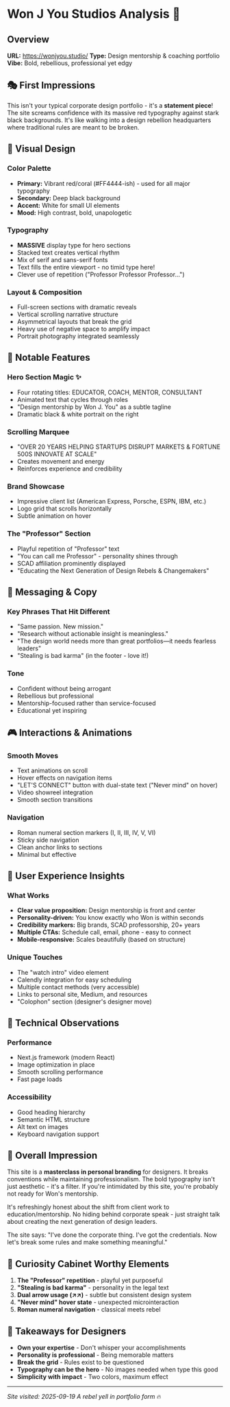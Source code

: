 
# Won J You Studios Analysis 🎨

## Overview
**URL:** https://wonjyou.studio/
**Type:** Design mentorship & coaching portfolio
**Vibe:** Bold, rebellious, professional yet edgy

## 🎭 First Impressions
This isn't your typical corporate design portfolio - it's a **statement piece**! The site screams confidence with its massive red typography against stark black backgrounds. It's like walking into a design rebellion headquarters where traditional rules are meant to be broken.

## 🎨 Visual Design

### Color Palette
- **Primary:** Vibrant red/coral (#FF4444-ish) - used for all major typography
- **Secondary:** Deep black background
- **Accent:** White for small UI elements
- **Mood:** High contrast, bold, unapologetic

### Typography
- **MASSIVE** display type for hero sections
- Stacked text creates vertical rhythm
- Mix of serif and sans-serif fonts
- Text fills the entire viewport - no timid type here!
- Clever use of repetition ("Professor Professor Professor...")

### Layout & Composition
- Full-screen sections with dramatic reveals
- Vertical scrolling narrative structure
- Asymmetrical layouts that break the grid
- Heavy use of negative space to amplify impact
- Portrait photography integrated seamlessly

## 🎪 Notable Features

### Hero Section Magic ✨
- Four rotating titles: EDUCATOR, COACH, MENTOR, CONSULTANT
- Animated text that cycles through roles
- "Design mentorship by Won J. You" as a subtle tagline
- Dramatic black & white portrait on the right

### Scrolling Marquee
- "OVER 20 YEARS HELPING STARTUPS DISRUPT MARKETS & FORTUNE 500S INNOVATE AT SCALE"
- Creates movement and energy
- Reinforces experience and credibility

### Brand Showcase
- Impressive client list (American Express, Porsche, ESPN, IBM, etc.)
- Logo grid that scrolls horizontally
- Subtle animation on hover

### The "Professor" Section
- Playful repetition of "Professor" text
- "You can call me Professor" - personality shines through
- SCAD affiliation prominently displayed
- "Educating the Next Generation of Design Rebels & Changemakers"

## 💬 Messaging & Copy

### Key Phrases That Hit Different
- "Same passion. New mission."
- "Research without actionable insight is meaningless."
- "The design world needs more than great portfolios—it needs fearless leaders"
- "Stealing is bad karma" (in the footer - love it!)

### Tone
- Confident without being arrogant
- Rebellious but professional
- Mentorship-focused rather than service-focused
- Educational yet inspiring

## 🎮 Interactions & Animations

### Smooth Moves
- Text animations on scroll
- Hover effects on navigation items
- "LET'S CONNECT" button with dual-state text ("Never mind" on hover)
- Video showreel integration
- Smooth section transitions

### Navigation
- Roman numeral section markers (I, II, III, IV, V, VI)
- Sticky side navigation
- Clean anchor links to sections
- Minimal but effective

## 🎯 User Experience Insights

### What Works
- **Clear value proposition:** Design mentorship is front and center
- **Personality-driven:** You know exactly who Won is within seconds
- **Credibility markers:** Big brands, SCAD professorship, 20+ years
- **Multiple CTAs:** Schedule call, email, phone - easy to connect
- **Mobile-responsive:** Scales beautifully (based on structure)

### Unique Touches
- The "watch intro" video element
- Calendly integration for easy scheduling
- Multiple contact methods (very accessible)
- Links to personal site, Medium, and resources
- "Colophon" section (designer's designer move)

## 🚀 Technical Observations

### Performance
- Next.js framework (modern React)
- Image optimization in place
- Smooth scrolling performance
- Fast page loads

### Accessibility
- Good heading hierarchy
- Semantic HTML structure
- Alt text on images
- Keyboard navigation support

## 💭 Overall Impression

This site is a **masterclass in personal branding** for designers. It breaks conventions while maintaining professionalism. The bold typography isn't just aesthetic - it's a filter. If you're intimidated by this site, you're probably not ready for Won's mentorship.

It's refreshingly honest about the shift from client work to education/mentorship. No hiding behind corporate speak - just straight talk about creating the next generation of design leaders.

The site says: "I've done the corporate thing. I've got the credentials. Now let's break some rules and make something meaningful."

## 🎪 Curiosity Cabinet Worthy Elements

1. **The "Professor" repetition** - playful yet purposeful
2. **"Stealing is bad karma"** - personality in the legal text
3. **Dual arrow usage (↗↗)** - subtle but consistent design system
4. **"Never mind" hover state** - unexpected microinteraction
5. **Roman numeral navigation** - classical meets rebel

## 🌟 Takeaways for Designers

- **Own your expertise** - Don't whisper your accomplishments
- **Personality is professional** - Being memorable matters
- **Break the grid** - Rules exist to be questioned
- **Typography can be the hero** - No images needed when type this good
- **Simplicity with impact** - Two colors, maximum effect

---

*Site visited: 2025-09-19*
*A rebel yell in portfolio form* 🔥
